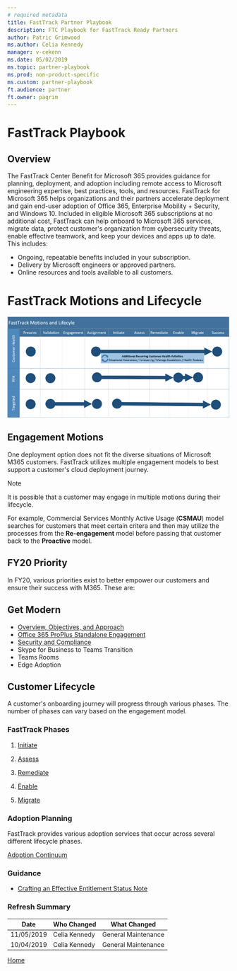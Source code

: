 ```yaml
---
# required metadata
title: FastTrack Partner Playbook
description: FTC Playbook for FastTrack Ready Partners
author: Patric Grimwood 
ms.author: Celia Kennedy
manager: v-cekenn
ms.date: 05/02/2019
ms.topic: partner-playbook
ms.prod: non-product-specific
ms.custom: partner-playbook
ft.audience: partner  
ft.owner: pagrim
---
```


# FastTrack Playbook

## Overview

The FastTrack Center Benefit for Microsoft 365 provides guidance for planning, deployment, and adoption including remote access to Microsoft engineering expertise, best practices, tools, and resources. FastTrack for Microsoft 365 helps organizations and their partners accelerate deployment and gain end-user adoption of Office 365, Enterprise Mobility + Security, and Windows 10. Included in eligible Microsoft 365 subscriptions at no additional cost, FastTrack can help onboard to Microsoft 365 services, migrate data, protect customer's organization from cybersecurity threats, enable effective teamwork, and keep your devices and apps up to date. This includes:

- Ongoing, repeatable benefits included in your subscription.
- Delivery by Microsoft engineers or approved partners.
- Online resources and tools available to all customers.

# FastTrack Motions and Lifecycle

[![FastTrack Motions and Lifecycle- Summary](media/fasttrack-motions-lifecycle-summary-partners.png)](media/fasttrack-motions-lifecycle-summary-partners.png)

## Engagement Motions

One deployment option does not fit the diverse situations of Microsoft M365 customers. FastTrack utilizes multiple engagement models to best support a customer's cloud deployment journey. 

> [!NOTE]
> It is possible that a customer may engage in multiple motions during their lifecycle.
>
> For example, Commercial Services Monthly Active Usage (**CSMAU**) model searches for customers that meet certain critera and then may utilize the processes from the **Re-engagement** model before passing that customer back to the **Proactive** model.

## FY20 Priority

In FY20, various priorities exist to better empower our customers and ensure their success with M365.  These are:

## Get Modern

- [Overview, Objectives, and Approach](approach-get-modern.md)
- [Office 365 ProPlus Standalone Engagement](approach-opp-365-standalone.md)
- [Security and Compliance](approach-security-compliance.md)
- Skype for Business to Teams Transition
- Teams Rooms
- Edge Adoption

## Customer Lifecycle

A customer's onboarding journey will progress through various phases. The number
of phases can vary based on the engagement model.

### FastTrack Phases

1. [Initiate](phase-initiate.md)

2. [Assess](phase-assess.md)

3. [Remediate](phase-remediate.md)

4. [Enable](phase-enable.md)

5. [Migrate](phase-migrate.md)

### Adoption Planning

FastTrack provides various adoption services that occur across several different lifecycle phases.

[Adoption Continuum](adoption-continuum-partner.md)

### Guidance

- [Crafting an Effective Entitlement Status Note](status-guidance-entitlement-status-notes.md)

### Refresh Summary

|Date|Who Changed|What Changed|
|---------|---------------|----------------------------|
|11/05/2019| Celia Kennedy| General Maintenance|
|10/04/2019| Celia Kennedy|  General Maintenance|

[Home](http://partner-docs.microsoft.com)
